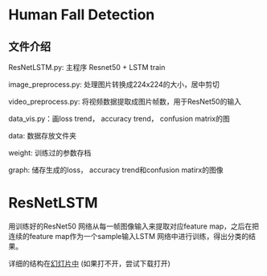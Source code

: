 # Human Fall Detection

## 文件介绍  
ResNetLSTM.py: 主程序 Resnet50 + LSTM train

image_preprocess.py:  处理图片转换成224x224的大小，居中剪切  

video_preprocess.py: 将视频数据提取成图片帧数，用于ResNet50的输入

data_vis.py：画loss trend， accuracy trend， confusion matrix的图

data: 数据存放文件夹

weight: 训练过的参数存档 

graph: 储存生成的loss， accuracy trend和confusion matirx的图像

# ResNetLSTM

用训练好的ResNet50 网络从每一帧图像输入来提取对应feature map，之后在把连续的feature map作为一个sample输入LSTM 网络中进行训练，得出分类的结果。

详细的结构在[幻灯片中](https://github.com/Nick-liu666/Human-Fall-Detection/blob/main/human_fall_detect.pdf) (如果打不开，尝试下载打开)
